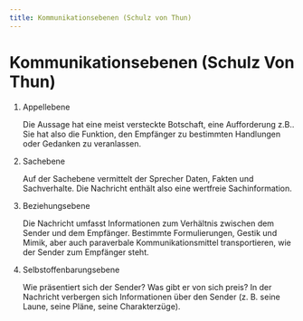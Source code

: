 ```yaml
---
title: Kommunikationsebenen (Schulz von Thun)
---
```

# Kommunikationsebenen (Schulz Von Thun)

1. Appellebene
    
    Die Aussage hat eine meist versteckte Botschaft, eine Aufforderung z.B.. Sie hat also die Funktion, den Empfänger zu bestimmten Handlungen oder Gedanken zu veranlassen.
    
2. Sachebene
    
    Auf der Sachebene vermittelt der Sprecher Daten, Fakten und Sachverhalte. Die Nachricht enthält also eine wertfreie Sachinformation.
    
3. Beziehungsebene
    
    Die Nachricht umfasst Informationen zum Verhältnis zwischen dem Sender und dem Empfänger. Bestimmte Formulierungen, Gestik und Mimik, aber auch paraverbale Kommunikationsmittel transportieren, wie der Sender zum Empfänger steht.
    
4. Selbstoffenbarungsebene
    
    Wie präsentiert sich der Sender? Was gibt er von sich preis? In der Nachricht verbergen sich Informationen über den Sender (z. B. seine Laune, seine Pläne, seine Charakterzüge).